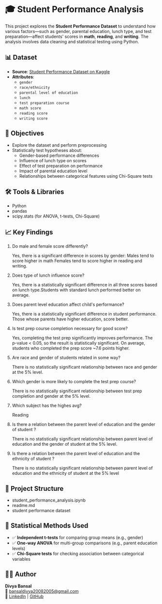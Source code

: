 # 🎓 Student Performance Analysis

This project explores the **Student Performance Dataset** to understand how various factors—such as gender, parental education, lunch type, and test preparation—affect students' scores in **math**, **reading**, and **writing**. The analysis involves data cleaning and statistical testing using Python.

## 📊 Dataset

- **Source**: [Student Performance Dataset on Kaggle](https://www.kaggle.com/datasets/spscientist/students-performance-in-exams)
- **Attributes**:
  - `gender`
  - `race/ethnicity`
  - `parental level of education`
  - `lunch`
  - `test preparation course`
  - `math score`
  - `reading score`
  - `writing score`

## 📌 Objectives

- Explore the dataset and perform preprocessing
- Statistically test hypotheses about:
  - Gender-based performance differences
  - Influence of lunch type on scores
  - Effect of test preparation on performance
  - Impact of parental education level
  - Relationships between categorical features using Chi-Square tests

## 🛠 Tools & Libraries

- Python
- pandas
- scipy.stats (for ANOVA, t-tests, Chi-Square)

## 📈 Key Findings

1. Do male and female score differently?

    Yes, there is a significant difference in scores by gender:
    Males tend to score higher in math
    Females tend to score higher in reading and writing.
2. Does type of lunch influence score?

    Yes, there is a statistically significant difference in all three scores based on lunch type.Students with standard lunch performed better on average.
3. Does parent level education affect child's performance?

    Yes, there is a statistically significant difference in student performance. Those whose parents have higher education, score better. 
4.  Is test prep course completion necessary for good score?
  
    Yes, completing the test prep significantly improves performance. The p-value < 0.05, so the result is statistically significant. On average, students who completed the prep score ~7.6 points higher.
5. Are race and gender of students related in some way?
    
    There is no statistically significant relationship between race and gender at the 5% level.
6. Which gender is more likely to complete the test prep course?

    There is no statistically significant relationship between test prep completion and gender at the 5% level.
7. Which subject has the highes avg?

    Reading


8. Is there a relation between the parent level  of education and the gender of student ?

    There is no statistically significant relationship between parent level  of education and the gender of student at the 5% level.

9. Is there a relation between the parent level  of education and the ethnicity of student ?

    There is no statistically significant relationship between parent level  of education and the ethnicity of student at the 5% level


## 📁 Project Structure
- student_performance_analysis.ipynb
- readme.md
- student performance dataset

## 🧪 Statistical Methods Used

- ✅ **Independent t-tests** for comparing group means (e.g., gender)
- ✅ **One-way ANOVA** for multi-group comparisons (e.g., parent education levels)
- ✅ **Chi-Square tests** for checking association between categorical variables

## 🙋‍♀️ Author

**Divya Bansal**  
📧 bansaldivya20082005@gmail.com  
🔗 [LinkedIn](www.linkedin.com/in/divya-bansal01) | [GitHub](https://github.com/Divyabansal20)


